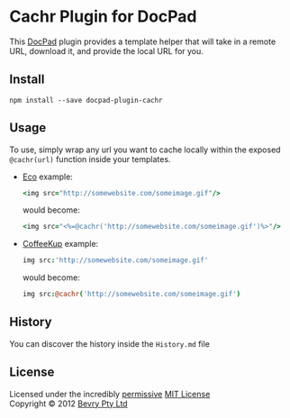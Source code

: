 # Cachr Plugin for DocPad
This [DocPad](https://docpad.org) plugin provides a template helper that will take in a remote URL, download it, and provide the local URL for you.


## Install

```
npm install --save docpad-plugin-cachr
```


## Usage

To use, simply wrap any url you want to cache locally within the exposed `@cachr(url)` function inside your templates.

- [Eco](https://github.com/sstephenson/eco) example:

	``` coffeescript
	<img src="http://somewebsite.com/someimage.gif"/>
	```

	would become:

	``` coffeescript
	<img src="<%=@cachr('http://somewebsite.com/someimage.gif')%>"/>
	```

- [CoffeeKup](http://coffeekup.org/) example:

	``` coffeescript
	img src:'http://somewebsite.com/someimage.gif'
	```

	would become:

	``` coffeescript
	img src:@cachr('http://somewebsite.com/someimage.gif')
	```



## History
You can discover the history inside the `History.md` file


## License
Licensed under the incredibly [permissive](http://en.wikipedia.org/wiki/Permissive_free_software_licence) [MIT License](http://creativecommons.org/licenses/MIT/)
<br/>Copyright &copy; 2012 [Bevry Pty Ltd](http://bevry.me)